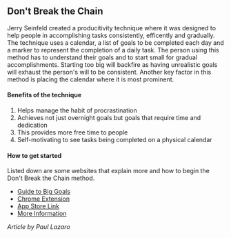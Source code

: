 ﻿## Don't Break the Chain
Jerry Seinfeld created a producitivity technique where it was designed to help people in accomplishing tasks consistently, efficently and gradually. The technique uses a calendar, a list of goals to be completed each day and a marker to represent the completion of a daily task. The person using this method has to understand their goals and to start small for gradual accomplishments. Starting too big will backfire as having unrealistic goals will exhaust the person's will to be consistent. Another key factor in this method is placing the calendar where it is most prominent.
#### Benefits of the technique
1. Helps manage the habit of procrastination
2. Achieves not just overnight goals but goals that require time and dedication
3. This provides more free time to people
4. Self-motivating to see tasks being completed on a physical calendar
#### How to get started
Listed down are some websites that explain more and how to begin the Don't Break the Chain method.

- [Guide to Big Goals](https://blog.doist.com/dont-break-the-chain/)
- [Chrome Extension](https://chrome.google.com/webstore/detail/chainscc/hhokapnbhjbjjlbocpalddjgiffdoiab?hl=en)
- [App Store Link](https://apps.apple.com/us/app/dont-break-the-chain/id313567772)
- [More Information](https://www.asianefficiency.com/productivity/dont-break-chain/)

_Article by Paul Lazaro_
